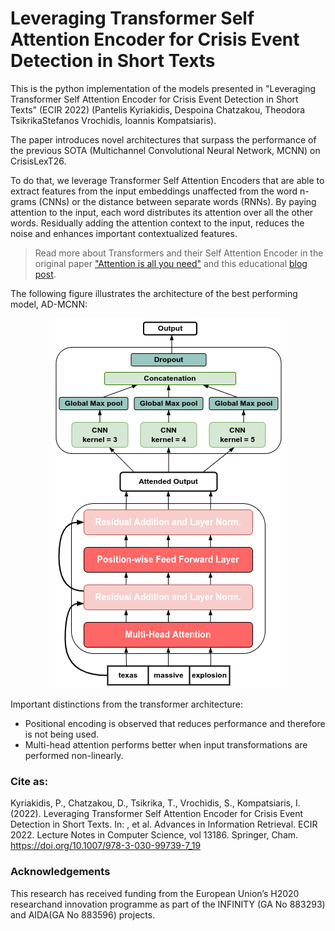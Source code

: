 # Leveraging Transformer Self Attention Encoder for Crisis Event Detection in Short Texts

This is the python implementation of the models presented in "Leveraging Transformer Self Attention Encoder for Crisis Event Detection in Short Texts" (ECIR 2022) (Pantelis Kyriakidis, Despoina Chatzakou, Theodora TsikrikaStefanos Vrochidis, Ioannis Kompatsiaris). 

The paper introduces novel architectures that surpass the performance of the previous SOTA (Multichannel Convolutional Neural Network, MCNN) on CrisisLexT26.

To do that, we leverage Transformer Self Attention Encoders that are able to extract features from the input embeddings unaffected from the word n-grams (CNNs) or the distance between separate words (RNNs). By paying attention to the input, each word distributes its attention over all the other words. Residually adding the attention context to the input, reduces the noise and enhances important contextualized features. 

> Read more about Transformers and their Self Attention Encoder in the original paper ["Attention is all you need"](https://arxiv.org/abs/1706.03762) and this educational [blog post](https://jalammar.github.io/illustrated-transformer/).

The following figure illustrates the architecture of the best performing model, AD-MCNN:

<p align="center">
  <img src="admcnn.png" />
</p>

Important distinctions from the transformer architecture:
* Positional encoding is observed that reduces performance and therefore is not being used.
* Multi-head attention performs better when input transformations are performed non-linearly.

### Cite as:
Kyriakidis, P., Chatzakou, D., Tsikrika, T., Vrochidis, S., Kompatsiaris, I. (2022). Leveraging Transformer Self Attention Encoder for Crisis Event Detection in Short Texts. In: , et al. Advances in Information Retrieval. ECIR 2022. Lecture Notes in Computer Science, vol 13186. Springer, Cham. https://doi.org/10.1007/978-3-030-99739-7_19

### Acknowledgements
This research has received funding from the European Union’s H2020 researchand innovation programme as part of the INFINITY (GA No 883293) and AIDA(GA No 883596) projects.
